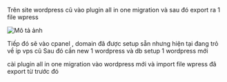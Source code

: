 Trên site wordpress cũ vào plugin all in one migration và sau đó export ra 1 file wpress

![Mô tả ảnh](/img/pic1.png)


Tiếp đó sẽ vào cpanel , domain đã được setup sẵn nhưng hiện tại đang trỏ về ip vps cũ 
Sau đó cần new 1 wordpress và db 
setup 1 wordpress mới

cài plugin all in one migration vào wordpress mới và import file wpress đã export từ trước đó

